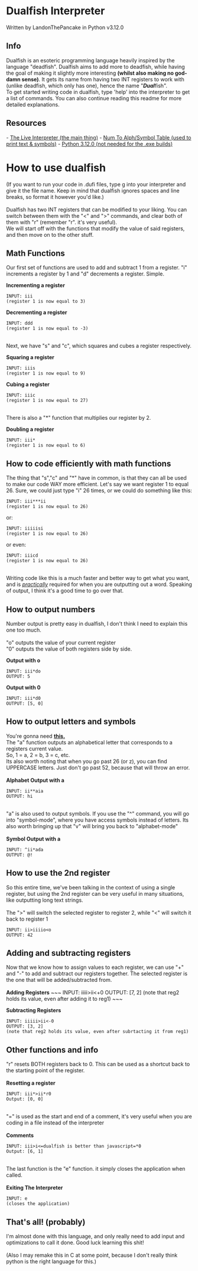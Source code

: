 # Dualfish Interpreter

Written by LandonThePancake in Python v3.12.0

<h2>Info</h2>
Dualfish is an esoteric programming language heavily inspired by the language "deadfish". Dualfish aims to add more to deadfish, while having the goal of making it slightly more interesting <b>(whilst also making no god-damn sense)</b>.
It gets its name from having two INT registers to work with (unlike deadfish, which only has one), hence the name "<b><i>Dual</i></b>fish".
<br>
To get started writing code in dualfish, type 'help' into the interpreter to get a list of commands. You can also continue reading this readme for more detailed explanations.

<h2>Resources</h2>
- <a href="https://github.com/LandonThePancake/Dualfish/releases">The Live Interpreter (the main thing)</a>
- <a href="https://docs.google.com/spreadsheets/d/1gKh4uDy02_afG1-nugKlWfJaksBMk-j3rqJrQ4MQEzU/edit?usp=sharing">Num To Alph/Symbol Table (used to print text & symbols)</a>
- <a href="https://www.python.org/downloads/">Python 3.12.0 (not needed for the .exe builds)</a>

<h1>How to use dualfish</h1>
(If you want to run your code in .dufi files, type g into your interpreter and give it the file name. Keep in mind that dualfish ignores spaces and line breaks, so format it however you'd like.)
<br><br>
Dualfish has two INT registers that can be modified to your liking. You can switch between them with the "<" and ">" commands, and clear both of them with "r" (remember "r". it's very useful).<br>
We will start off with the functions that modify the value of said registers, and then move on to the other stuff.
<h2>Math Functions</h2>
Our first set of functions are used to add and subtract 1 from a register. "i" increments a register by 1 and "d" decrements a register. Simple.
<br>

<b>Incrementing a register</b>
~~~
INPUT: iii
(register 1 is now equal to 3)
~~~
<b>Decrementing a register</b>
~~~
INPUT: ddd
(register 1 is now equal to -3)
~~~
<br>
Next, we have "s" and "c", which squares and cubes a register respectively.

<b>Squaring a register</b>
~~~
INPUT: iiis
(register 1 is now equal to 9)
~~~
<b>Cubing a register</b>
~~~
INPUT: iiic
(register 1 is now equal to 27)
~~~
<br>
There is also a "*" function that multiplies our register by 2.

<b>Doubling a register</b>
~~~
INPUT: iii*
(register 1 is now equal to 6)
~~~
<h2>How to code efficiently with math functions</h2>
The thing that "s","c" and "*" have in common, is that they can all be used to make our code WAY more efficient.
Let's say we want register 1 to equal 26. Sure, we could just type "i" 26 times, or we could do something like this:

~~~
INPUT: iii***ii
(register 1 is now equal to 26)
~~~
or:
~~~
INPUT: iiiiisi
(register 1 is now equal to 26)
~~~
or even:
~~~
INPUT: iiicd
(register 1 is now equal to 26)
~~~
<br>
Writing code like this is a much faster and better way to get what you want, and is <u><i>practically</i></u> required for when you are outputting out a word. Speaking of output, I think it's a good time to go over that.
<h2>How to output numbers</h2>
Number output is pretty easy in dualfish, I don't think I need to explain this one too much.
<br><br>
"o" outputs the value of your current register
<br>
"0" outputs the value of both registers side by side.

<b>Output with o</b>
~~~
INPUT: iii*do
OUTPUT: 5
~~~

<b>Output with 0</b>
~~~
INPUT: iii*d0
OUTPUT: [5, 0]
~~~
<h2>How to output letters and symbols</h2>
You're gonna need <b><a href="https://docs.google.com/spreadsheets/d/1gKh4uDy02_afG1-nugKlWfJaksBMk-j3rqJrQ4MQEzU/edit?usp=sharing">this.</a></b>
<br>
The "a" function outputs an alphabetical letter that corresponds to a registers current value. 
<br>So, 1 = a, 2 = b, 3 = c, etc.
<br>Its also worth noting that when you go past 26 (or z), you can find UPPERCASE letters. Just don't go past 52, because that will throw an error.
<br><br>
<b>Alphabet Output with a</b>

~~~
INPUT: ii**aia
OUTPUT: hi
~~~
<br>
"a" is also used to output symbols. If you use the "^" command, you will go into "symbol-mode", where you have access symbols instead of letters. Its also worth bringing up that "v" will bring you back to "alphabet-mode"
<br><br>
<b>Symbol Output with a</b>

~~~
INPUT: ^ii*ada
OUTPUT: @!
~~~
<h2>How to use the 2nd register</h2>
So this entire time, we've been talking in the context of using a single register, but using the 2nd register can be very useful in many situations, like outputting long text strings.
<br><br>
The ">" will switch the selected register to register 2, while "<" will switch it back to register 1

~~~
INPUT: ii>iiiio<o
OUTPUT: 42
~~~
<h2>Adding and subtracting registers</h2>
Now that we know how to assign values to each register, we can use "+" and "-" to add and subtract our registers together. The selected register is the one that will be added/subtracted from.
<br><br>
<b>Adding Registers</b>
~~~
INPUT: iiiii>ii<+0
OUTPUT: [7, 2]
(note that reg2 holds its value, even after adding it to reg1)
~~~

<b>Subtracting Registers</b>
~~~
INPUT: iiiii>ii<-0
OUTPUT: [3, 2]
(note that reg2 holds its value, even after subrtacting it from reg1)
~~~
<h2>Other functions and info</h2>
"r" resets BOTH registers back to 0. This can be used as a shortcut back to the starting point of the register.
<br><br>
<b>Resetting a register</b>

~~~
INPUT: iii*>ii*r0
Output: [0, 0]
~~~
<br>
"=" is used as the start and end of a comment, it's very useful when you are coding in a file instead of the interpreter
<br><br>
<b>Comments</b>

~~~
INPUT: iii>i<=dualfish is better than javascript=*0
Output: [6, 1]
~~~
<br>
The last function is the "e" function. it simply closes the application when called.
<br><br>
<b>Exiting The Interpreter</b>

~~~
INPUT: e
(closes the application)
~~~
<h2>That's all! (probably)</h2>
I'm almost done with this language, and only really need to add input and optimizations to call it done. Good luck learning this shit!
<br><br>
(Also I may remake this in C at some point, because I don't really think python is the right language for this.)